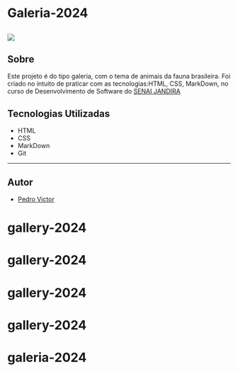 # Galeria-2024 
![](./img/preview.png)
--- 
## Sobre 
Este projeto é do tipo galeria, com o tema de animais da fauna brasileira. Foi criado no intuito de praticar com as tecnologias:HTML, CSS, MarkDown, no curso de Desenvolvimento de Software do [SENAI JANDIRA](https://sp.senai.br/unidade/jandira/)

## Tecnologias Utilizadas 
- HTML 
- CSS
- MarkDown
- Git
--- 
## Autor 
- [Pedro Victor](https://www.linkedin.com/in/pedro-rodrigues-41169031b/)

# gallery-2024
# gallery-2024
# gallery-2024
# gallery-2024
# galeria-2024
